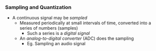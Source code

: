 ### Sampling and Quantization
 - A continuous signal may be *sampled*
	 - Measured periodically at small intervals of time, converted into a series of numbers (samples)
		 - Such a series is a *digital signal*
	 - An *analog-to-digital converter* (ADC) does the sampling
		 - Eg. Sampling an audio signal

